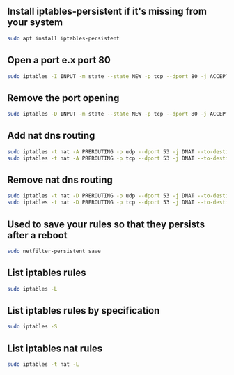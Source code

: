 ## Install iptables-persistent if it's missing from your system
```bash
sudo apt install iptables-persistent
```

## Open a port e.x port 80
```bash
sudo iptables -I INPUT -m state --state NEW -p tcp --dport 80 -j ACCEPT
```

## Remove the port opening
```bash
sudo iptables -D INPUT -m state --state NEW -p tcp --dport 80 -j ACCEPT
```


## Add nat dns routing
```bash
sudo iptables -t nat -A PREROUTING -p udp --dport 53 -j DNAT --to-destination 76.76.2.199:53
sudo iptables -t nat -A PREROUTING -p tcp --dport 53 -j DNAT --to-destination 76.76.2.199:53
```

## Remove nat dns routing
```bash
sudo iptables -t nat -D PREROUTING -p udp --dport 53 -j DNAT --to-destination 76.76.2.199:53
sudo iptables -t nat -D PREROUTING -p tcp --dport 53 -j DNAT --to-destination 76.76.2.199:53
```

## Used to save your rules so that they persists after a reboot
```bash
sudo netfilter-persistent save
```

## List iptables rules
```bash
sudo iptables -L
```

## List iptables rules by specification
```bash
sudo iptables -S
```
## List iptables nat rules
```bash
sudo iptables -t nat -L
```